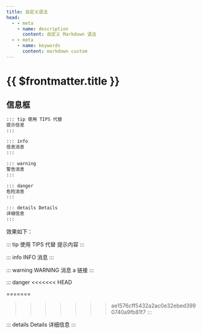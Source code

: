 ```yaml
---
title: 自定义语法
head:
  - - meta
    - name: description
      content: 自定义 Markdown 语法
  - - meta
    - name: keywords
      content: markdown custom
---
```


# {{ $frontmatter.title }}

## 信息框

```md
::: tip 使用 TIPS 代替
提示信息
:::

::: info
信息消息
:::

::: warning
警告消息
:::

::: danger
危险消息
:::

::: details Details
详细信息
:::
```

效果如下：

::: tip 使用 TIPS 代替
提示内容
:::

::: info
INFO 消息
:::

::: warning
WARNING 消息 <a>a 链接</a>
:::

::: danger
<<<<<<< HEAD

<!-- DANGER消息 [md链接](./example.md) -->

=======
>>>>>>> ae1576cff5432a2ac0e32ebed3990740a9fb81f7
:::

::: details Details
详细信息
:::
